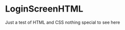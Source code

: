 # LoginScreenHTML
<!DOCTYPE html>
<html>
    <body>
        Just a test of HTML and CSS nothing special to see here
    </body>
</html>
